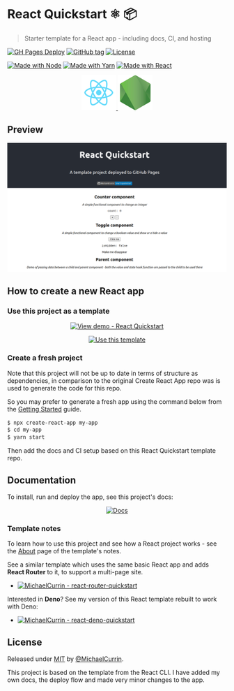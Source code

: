 # React Quickstart ⚛️ 📦
> Starter template for a React app - including docs, CI, and hosting

[![GH Pages Deploy](https://github.com/MichaelCurrin/react-quickstart/workflows/GH%20Pages%20Deploy/badge.svg)](https://github.com/MichaelCurrin/react-quickstart/actions?query=workflow:"GH+Pages+Deploy")
[![GitHub tag](https://img.shields.io/github/tag/MichaelCurrin/react-quickstart)](https://github.com/MichaelCurrin/react-quickstart/tags/)
[![License](https://img.shields.io/badge/License-MIT-blue)](#license)

[![Made with Node](https://img.shields.io/badge/Node.js->=10-blue?logo=node.js&logoColor=white)](https://nodejs.org)
[![Made with Yarn](https://img.shields.io/badge/Yarn->=1-blue?logo=yarn&logoColor=white)](https://classic.yarnpkg.com)
[![Made with React](https://img.shields.io/github/package-json/dependency-version/MichaelCurrin/react-quickstart/react?logo=react)](https://www.npmjs.com/package/react)


<div align="center">
    <a href="https://michaelcurrin.github.io/react-quickstart/">
        <img src="https://raw.githubusercontent.com/github/explore/master/topics/react/react.png"
             alt="node icon"
             title="Node.js"
             width="80" height="80" />
        <img src="https://raw.githubusercontent.com/github/explore/master/topics/nodejs/nodejs.png"
             alt="node icon"
             title="Node.js"
             width="80" height="80" />
    </a>
</div>


## Preview

<div align="center">
    <a href="https://michaelcurrin.github.io/react-quickstart/">
        <img src="/sample.png" alt="Sample screenshot" title="Sample screenshot" width="600" />
    </a>
</div>


## How to create a new React app

### Use this project as a template

<div align="center">

[![View demo - React Quickstart](https://img.shields.io/badge/View_demo-React_App_Quickstart-blue?style=for-the-badge)](https://michaelcurrin.github.io/react-quickstart/)

[![Use this template](https://img.shields.io/badge/Generate-Use_this_template-2ea44f?style=for-the-badge)](https://github.com/MichaelCurrin/react-quickstart/generate)

</div>

### Create a fresh project

Note that this project will not be up to date in terms of structure as dependencies, in comparison to the original Create React App repo was is used to generate the code for this repo.

So you may prefer to generate a fresh app using the command below from the [Getting Started](https://create-react-app.dev/docs/getting-started/) guide.

```sh
$ npx create-react-app my-app
$ cd my-app
$ yarn start
```

Then add the docs and CI setup based on this React Quickstart template repo.


## Documentation

To install, run and deploy the app, see this project's docs:

<div align="center">

[![Docs](https://img.shields.io/badge/View-Documentation-blue?style=for-the-badge)](/docs/README.md)

</div>

### Template notes

To learn how to use this project and see how a React project works - see the [About](/docs/template-notes/about.md) page of the template's notes.

See a similar template which uses the same basic React app and adds **React Router** to it, to support a multi-page site.

- [![MichaelCurrin - react-router-quickstart](https://img.shields.io/static/v1?label=MichaelCurrin&message=react-router-quickstart&color=blue&logo=github)](https://github.com/MichaelCurrin/react-router-quickstart)

Interested in **Deno**? See my version of this React template rebuilt to work with Deno:

- [![MichaelCurrin - react-deno-quickstart](https://img.shields.io/static/v1?label=MichaelCurrin&message=react-deno-quickstart&color=blue&logo=github)](https://github.com/MichaelCurrin/react-deno-quickstart)


## License

Released under [MIT](/LICENSE) by [@MichaelCurrin](https://github.com/MichaelCurrin).

<!-- TODO remove this line when creating a project from this template -->

This project is based on the template from the React CLI. I have added my own docs, the deploy flow and made very minor changes to the app.
